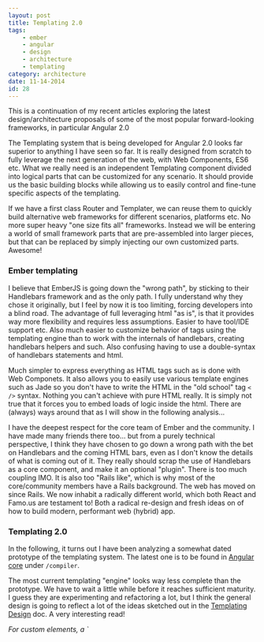 ```yaml
---
layout: post
title: Templating 2.0
tags:
    - ember
    - angular
    - design
    - architecture
    - templating
category: architecture
date: 11-14-2014
id: 28
---
```


This is a continuation of my recent articles exploring the latest design/architecture proposals of some of the most popular forward-looking frameworks, in particular Angular 2.0

The Templating system that is being developed for Angular 2.0 looks far superior to anything I have seen so far. It is really designed from scratch to fully leverage the next generation of the web, with Web Components, ES6 etc. What we really need is an independent Templating component divided into logical parts that can be customized for any scenario. It should provide us the basic building blocks while allowing us to easily control and fine-tune specific aspects of the templating.

<!--more-->

If we have a first class Router and Templater, we can reuse them to quickly build alternative web frameworks for different scenarios, platforms etc. No more super heavy "one size fits all" frameworks. Instead we will be entering a world of small framework parts that are pre-assembled into larger pieces, but that can be replaced by simply injecting our own customized parts. Awesome!

### Ember templating

I believe that EmberJS is going down the "wrong path", by sticking to their Handlebars framework and as the only path. I fully understand why they chose it originally, but I feel by now it is too limiting, forcing developers into a blind road. The advantage of full leveraging html "as is", is that it provides way more flexibility and requires less assumptions. Easier to have tool/IDE support etc. Also much easier to customize behavior of tags using the templating engine than to work with the internals of handlebars, creating handlebars helpers and such. Also confusing having to use a double-syntax of handlebars statements and html.

Much simpler to express everything as HTML tags such as is done with Web Componets.
It also allows you to easily use various template engines such as Jade so you don't have to write the HTML in the "old school" tag `< />` syntax. Nothing you can't achieve with pure HTML really. It is simply not true that it forces you to embed loads of logic inside the html. There are (always) ways around that as I will show in the following analysis...

I have the deepest respect for the core team of Ember and the community. I have made many friends there too... but from a purely technical perspective, I think they have chosen to go down a wrong path with the bet on Handlebars and the coming HTML bars, even as I don't know the details of what is coming out of it.
They really should scrap the use of Handlebars as a core component, and make it an optional "plugin".
There is too much coupling IMO. It is also too "Rails like", which is why most of the core/community members have a Rails background. The web has moved on since Rails. We now inhabit a radically different world, which both React and Famo.us are testament to! Both a radical re-design and fresh ideas on of how to build modern, performant web (hybrid) app.

### Templating 2.0

In the following, it turns out I have been analyzing a somewhat dated prototype of the templating system. The latest one is to be found in [Angular core](https://github.com/angular/angular/tree/master/modules/core/src) under `/compiler`.

The most current templating "engine" looks way less complete than the prototype.
We have to wait a little while  before it reaches sufficient maturity. I guess they are experimenting and refactoring a lot, but I think the general design is going to reflect a lot of the ideas sketched out in the [Templating Design](https://github.com/kristianmandrup/templating/blob/master/DESIGN.md) doc.
A very interesting read!

<cite>
For custom elements, a `<template>` tag is required to prevent their immediate instantiation.
When template directives are nested, their order is defined by nesting multiple `<template>` tags with a single template directive on each one.
The execution context for the expressions of a template can be any object.
Uses html imports `<link import="sth.html"/>` for loading the templates of angular components.

A bidirectional naming strategy is used to connect a component class with its template url and vice versa. Angular can load the component class given a template url but also load the template given a component class. This is needed to support defining angular components as well as custom elements.""
</cite>

I especially like this one: _"A bidirectional naming strategy is used to connect a component class with its template url and vice versa."_

The docs contain a lot of info on how to achieve maximum templating performance while maintaining flexibility. Here some quotes on data binding:

<cite>
Double curly braces should have the same semantic at every place. E.g.

`<input foo="{{model}}" value="{{model}}">foo: {{model}}`

* `foo: {{model}}`: one way data binding with interpolation
* `value="{{model}}"`: bidirectional binding
* `foo="{{model}}"`: possibly unidirectional binding, depending on what the component chose to use as binding type.

I.e. by just looking at the template the binding type cannot be determined. Knowledge of directive specifics is required to understand the template.
</cite>

One way I think we could solve this conundrum is to indicate the binding direction using `-` as post- and/or prefix (see below).

`<input foo="{{model}}" value="{{-model-}}">foo: {{model-}}`

Then the expression parser would have to be a little more intelligent!

From the Template compiler code comments:

<cite>
The compiler walks the DOM and calls `Selector.match` on each node in the tree.
It collects the resulting `ElementBinder`s and stores them in a tree which mimics
the DOM structure (virtual DOM).
Lifetime: immutable for the duration of application."
</cite>

`compileChildNodes(container:NodeContainer, directives:ArrayOfClass):CompiledTemplate` compiles the nodes.

```js
// build a virtual DOM node
build(container:NodeContainer)
  ...

    return {
      container: container,
      binders: binders
    };


  if (index === 0 || compileElement.hasBindings()) {
    newLevel = parentLevel+1;
    if (index>0) {
      // if element has one or more bidings, add class 'ng-binder' to mark it
      compileElement.element.classList.add('ng-binder');
    }

    // push Binder onto a binders array for that node
    binders.push(compileElement.toBinder(newLevel));
  } else {
    newLevel = parentLevel;
  }

//elsewhere in compileRecurse ...

  if (nodeType == Node.ELEMENT_NODE) {
    var matchedBindings = this.selector.matchElement(node);
    var component;
    if (matchedBindings.component) {
      component = classFromDirectiveClass(matchedBindings.component);

      var compileElement = new CompileElement({
        level: parentElement.level+1,
        element: node,
        attrs: matchedBindings.attrs,
        decorators: matchedBindings.decorators.map(classFromDirectiveClass),
        component: component,
        customElement: matchedBindings.customElement
      });
      if (matchedBindings.template) {
        // special recurse for template directives
        this.compileElements.push(this._compileTemplateDirective(node, matchedBindings.template, compileElement));
      } else {
        this.compileElements.push(compileElement);
        this.compileRecurse(node, compileElement);
      }
    } else if (nodeType == Node.TEXT_NODE) {
      var textExpression = this.selector.matchText(node);
      if (textExpression) {
        parentElement.addTextBinder(textExpression, nodeIndex);
      }
    }
```

Digging deeper into the templating compiler found in `lib/compiler` we find the
`SelectorConfig` which provides the attribute discovery rules, easy to override/customize :)

```js
export function SelectorConfig() {
  return {
    interpolationRegex: /{{(.*?)}}/g,
    bindAttrRegex: /bind-(.+)/,
    eventAttrRegex: /on-(.+)/,
  };
}
```

The `ElementSelector` can match both custom elements (Web Components) and Angular elements using Regexp.

```js
var _SELECTOR_REGEXP =
    RegExpWrapper.create('^([-\\w]+)|' +    // "tag"
    '(?:\\.([-\\w]+))|' +                   // ".class"
    '(?:\\[([-\\w*]+)(?:=([^\\]]*))?\\])'); // "[name]", "[name=value]" or "[name*=value]"


var wildcard = new RegExp('\\*', 'g');
var CUSTOM_ELEMENT_RE = /^([^-]+)-([^-]*)$/;
```

The `CUSTOM_ELEMENT_RE` only matches elements (tags) with at least one dash, such as `<repeat-me>` but not `<repeatme>`. This is in line with f.ex `<x-toggle>` a custom element as per the specs.

```js
  selectNode(builder:SelectedElementBindings, partialSelection, nodeName:string) {
    var partial;

    if (nodeName.match(CUSTOM_ELEMENT_RE)) {
      builder.customElement = true;
    }
```

The `SELECTOR_REGEXP` is used to match and split CSS selectors. It matches such patterns as: `ngrepeat` (element), `.alive` (class) and `[status]` (attribute)` on the individual element.

```js
function splitCss(selector:string):ArrayOfSelectorPart {
  var parts = [];
  var remainder = selector;
  var match;

  while (remainder !== '') {
    if ((match = SELECTOR_REGEXP.exec(remainder)) != null) {
      parts.push(SelectorPart.fromElement(match[1].toLowerCase()));
```

The code looks okay, but could definitely use some refactoring to be split into more classes and smaller functions to allow for easier understanding and allows for better overrides/customization.

### Template example

The template for the component

```html
<ng-element>
  <template ng-config="templating">
    <x-toggle label="Has child" bind-checked="hasChild"></x-toggle>
    <div>
      <!-- TODO: Syntax for binding to validity.valid -->
      <input type="text" class="username" bind-value="user"
        bind-validity="userValid" bind-validation-message="userError" required pattern=".{3,}">
      <span class="tst-error">
      {{userError}}
      </span>
    </div>
    <div class="message">
      Error: {{!userValid.valid}}, Message: {{greet(user)}}
    </div>
    <button on-click="incCounter()">Add</button>
    <p>
    <exp-greet bind-ng-if="hasChild" ng-if></exp-greet>
    </p>
  </template>
</ng-element>
```

We see that the the template has some bindings:

- `bind-value="user"`
- `bind-validity="userValid"`
- `bind-validation-message="userError"`

Events:

- `on-click="incCounter()"`

Expression via string interpolation: `{{!userValid.valid}}`

More on this micro syntax further below...

The greet component logic (selector: apply on any `<exp-greet>` tag)

```js
import {Provide} from 'di';
import {ComponentDirective} from 'templating';
import {ChangeEventConfig} from 'templating';

// component
@ComponentDirective({
  selector: 'exp-greet',
  shadowProviders: [GreetChangeEventConfig]
})
export class FirstComponent {
  constructor() {
    this.counter = 0;
    this.user = null;
    this.userValid = {};
  }

  greet(name) {
    if (!name) {
      return 'Hello everybody (' + this.counter + ')';
    }

    return 'Hello ' + name + ' (' + this.counter + ')';
  }

  incCounter() {
    this.counter++;
  }
}
```

In the annotation we have to specify out binding in some cases.

```js
@DecoratorDirective({
  selector: '[ng-model]',
  bind: {
    'value': 'value',
    'ngModelValid': 'ngModelValid'
  },
  observe: {
    'value': 'validate'
  }
})
```

This can be optimized by using [binding naming conventions](https://github.com/angular/router/issues/17).

Also note that a component can be made to be attach aware via `@AttachAware` annotation.

```js
@AttachAware
export class NgModel {

...
// Annotation that enables the diAttached and diDetached callback
export class AttachAware extends Queryable {
  constructor() {
    super('attachAware');
  }
}

// Annotation that enables the domMoved callback
export class DomMovedAware extends Queryable {
```

We import then the template via `<link rel="import"` which imports the underlying component logic via a simple naming convention :) The `greet.html` template will find and instantiate the component in `greet.js`.

```html
<head>
...
  <link rel="import" href="greet.html">
</head>
<body>
  <exp-greet></exp-greet>
</body>
```

The templating also has support for ng-repeat already...

```html
<button ng-repeat bind-ng-repeat="tabs" on-click="select(row)">
  {{row.title}}
</button>
```

It uses the syntax I proposed in my earlier critique. Wonder if they listened of if Rob and I just think very alike!?

We can see that the `ngRepeat` is a `TemplateDirective` which observes `ngRepeat[]`, the value of the `ngRepeat` attribute? and calls `ngRepeatChanged` on any change.

```js
@TemplateDirective({
  selector: '[ng-repeat]',
  bind: {
    'ngRepeat': 'ngRepeat'
  },
  observe: {
    'ngRepeat[]': 'ngRepeatChanged'
  }
})
```

Currently it is hardcoded to use `.item` on each change as per `addRow(entry.item);`

```js
export class NgRepeat {
  ...
  ngRepeatChanged(changeRecord) {
    var self = this;
    if (changeRecord && changeRecord.additionsHead && !changeRecord.movesHead && !changeRecord.removalsHead) {
      var entry = changeRecord.additionsHead;
      while (entry) {
        addRow(entry.item);
```

The observation is setup and initiated here, using the `WatchGroup` from `watchtower.js`

```js
function setupDirectiveObserve(directive, observedExpressions) {
  @Inject(WatchGroup, directive)
  @TransientScope
  function setup(watchGroup, directiveInstance) {
    for (var expression in observedExpressions) {
      initObservedProp(expression, observedExpressions[expression]);
    }

    function initObservedProp(expression, methodName) {
      var match = expression.match(/(.*)\[\]$/);
      var collection = false;
      if (match) {
        expression = match[1];
        collection = true;
      }
      watchGroup.watch({expression, context:directiveInstance, collection,
          callback: (...changeData) => directiveInstance[methodName](...changeData)
      });
    }
  }

  return setup;
}
```

For `TabContainer` we see that it also observes on an `ng-repeat` attribute called `tabs`.
Here we also set `shadowDOM: true` as part of the annotation...

```js
@ComponentDirective({
  selector: 'tab-container',
  observe: {
    'tabs[]': 'tabsChanged'
  },
  shadowDOM: true
})
```

And the repeat!

```html
<button ng-repeat bind-ng-repeat="tabs" on-click="select(row)">
  {{row.title}}
</button>
```

The use of the `shadowDOM` annotation looks very interesting!!

```js
// ViewFactory._initComponentDirective(...)

if (annotation.shadowDOM) {
  createShadowRoot(element).appendChild(childData.container);
} else {
  element.innerHTML = '';
  element.appendChild(childData.container);
```

So I assume it means, that the `TabContainer` will be added to the Shadow DOM and not the real DOM! Wauw!

After having spent a few hours peeking into the new Templating engine I must say it looks pretty amazing.
However I would like it to be split into a few more logical parts that can be maintained/substituted individually. A natural division could be:

- Directive + Annotations logic
- View + View Factory
- Tree/Node compiler/builder
